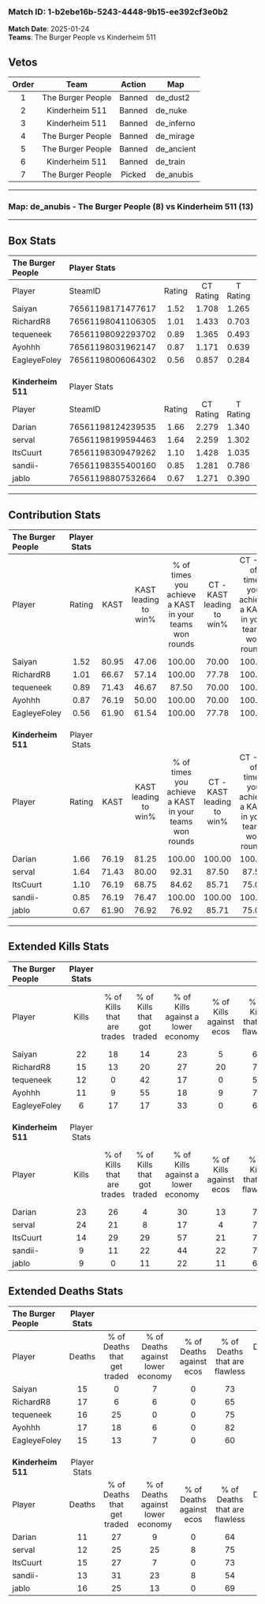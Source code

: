 ### Match ID: 1-b2ebe16b-5243-4448-9b15-ee392cf3e0b2  
**Match Date**: 2025-01-24  
**Teams**: The Burger People vs Kinderheim 511  

## Vetos  

| Order | Team | Action | Map |
| :---: | :--: | :----: | --- |
| 1 | The Burger People | Banned | de_dust2 |
| 2 | Kinderheim 511 | Banned | de_nuke |
| 3 | Kinderheim 511 | Banned | de_inferno |
| 4 | The Burger People | Banned | de_mirage |
| 5 | The Burger People | Banned | de_ancient |
| 6 | Kinderheim 511 | Banned | de_train |
| 7 | The Burger People | Picked | de_anubis |

---  

### **Map**: de_anubis - The Burger People (8) vs Kinderheim 511 (13)  
---  

## Box Stats  

| **The Burger People** | Player Stats      |        |           |          |       |       |       |         |        |      |     |
| :- | :- | :-: | :-: | :-: | :-: | :-: | :-: | :-: | :-: | :-: | :-: |
| Player                | SteamID           | Rating | CT Rating | T Rating | KAST  |  ADR  | Kills | Assists | Deaths | K/D  | HS% |
| Saiyan                | 76561198171477617 |  1.52  |   1.708   |  1.265   | 80.95 | 101.4 |  22   |    3    |   15   | 1.47 | 40  |
| RichardR8             | 76561198041106305 |  1.01  |   1.433   |  0.703   | 66.67 | 82.5  |  15   |    3    |   17   | 0.88 | 80  |
| tequeneek             | 76561198092293702 |  0.89  |   1.365   |  0.493   | 71.43 | 63.7  |  12   |    3    |   16   | 0.75 | 33  |
| Ayohhh                | 76561198031962147 |  0.87  |   1.171   |  0.639   | 76.19 | 59.4  |  11   |    8    |   17   | 0.65 | 45  |
| EagleyeFoley          | 76561198006064302 |  0.56  |   0.857   |  0.284   | 61.90 | 52.2  |   6   |    3    |   15   | 0.40 | 33  |
|                       |                   |        |           |          |       |       |       |         |        |      |     |
|                       |                   |        |           |          |       |       |       |         |        |      |     |
|                       |                   |        |           |          |       |       |       |         |        |      |     |
| **Kinderheim 511**    | Player Stats      |        |           |          |       |       |       |         |        |      |     |
| Player                | SteamID           | Rating | CT Rating | T Rating | KAST  |  ADR  | Kills | Assists | Deaths | K/D  | HS% |
| Darian                | 76561198124239535 |  1.66  |   2.279   |  1.340   | 76.19 | 111.4 |  23   |    4    |   11   | 2.09 | 56  |
| serval                | 76561198199594463 |  1.64  |   2.259   |  1.302   | 71.43 | 104.9 |  24   |    7    |   12   | 2.00 | 37  |
| ItsCuurt              | 76561198309479262 |  1.10  |   1.428   |  1.035   | 76.19 | 78.4  |  14   |    8    |   15   | 0.93 | 28  |
| sandii-               | 76561198355400160 |  0.85  |   1.281   |  0.786   | 76.19 | 52.0  |   9   |    6    |   13   | 0.69 | 33  |
| jablo                 | 76561198807532664 |  0.67  |   1.271   |  0.390   | 61.90 | 55.6  |   9   |    2    |   16   | 0.56 | 55  |
---  

## Contribution Stats  

| **The Burger People** | Player Stats |       |                      |                                                        |                           |                                                             |                          |                                                            |
| :- | :-: | :-: | :-: | :-: | :-: | :-: | :-: | :-: |
| Player                |    Rating    | KAST  | KAST leading to win% | % of times you achieve a KAST in your teams won rounds | CT - KAST leading to win% | CT - % of times you achieve a KAST in your teams won rounds | T - KAST leading to win% | T - % of times you achieve a KAST in your teams won rounds |
| Saiyan                |     1.52     | 80.95 |        47.06         |                         100.00                         |           70.00           |                           100.00                            |          14.29           |                           100.00                           |
| RichardR8             |     1.01     | 66.67 |        57.14         |                         100.00                         |           77.78           |                           100.00                            |          20.00           |                           100.00                           |
| tequeneek             |     0.89     | 71.43 |        46.67         |                         87.50                          |           70.00           |                           100.00                            |           0.00           |                            0.00                            |
| Ayohhh                |     0.87     | 76.19 |        50.00         |                         100.00                         |           70.00           |                           100.00                            |          16.67           |                           100.00                           |
| EagleyeFoley          |     0.56     | 61.90 |        61.54         |                         100.00                         |           77.78           |                           100.00                            |          25.00           |                           100.00                           |
|                       |              |       |                      |                                                        |                           |                                                             |                          |                                                            |
|                       |              |       |                      |                                                        |                           |                                                             |                          |                                                            |
|                       |              |       |                      |                                                        |                           |                                                             |                          |                                                            |
| **Kinderheim 511**    | Player Stats |       |                      |                                                        |                           |                                                             |                          |                                                            |
| Player                |    Rating    | KAST  | KAST leading to win% | % of times you achieve a KAST in your teams won rounds | CT - KAST leading to win% | CT - % of times you achieve a KAST in your teams won rounds | T - KAST leading to win% | T - % of times you achieve a KAST in your teams won rounds |
| Darian                |     1.66     | 76.19 |        81.25         |                         100.00                         |          100.00           |                           100.00                            |          62.50           |                           100.00                           |
| serval                |     1.64     | 71.43 |        80.00         |                         92.31                          |           87.50           |                            87.50                            |          71.43           |                           100.00                           |
| ItsCuurt              |     1.10     | 76.19 |        68.75         |                         84.62                          |           85.71           |                            75.00                            |          55.56           |                           100.00                           |
| sandii-               |     0.85     | 76.19 |        76.47         |                         100.00                         |          100.00           |                           100.00                            |          55.56           |                           100.00                           |
| jablo                 |     0.67     | 61.90 |        76.92         |                         76.92                          |           85.71           |                            75.00                            |          66.67           |                           80.00                            |
---  

## Extended Kills Stats  

| **The Burger People** | Player Stats |                            |                            |                                    |                         |                              |                                 |                                       |                    |           |
| :- | :-: | :-: | :-: | :-: | :-: | :-: | :-: | :-: | :-: | :-: |
| Player                |    Kills     | % of Kills that are trades | % of Kills that got traded | % of Kills against a lower economy | % of Kills against ecos | % of Kills that are flawless | % of Kills that are close duels | % of Kills that are assisted by flash | Pistol Round Kills | AWP Kills |
| Saiyan                |      22      |             18             |             14             |                 23                 |            5            |              68              |                0                |                   5                   |         9          |     0     |
| RichardR8             |      15      |             13             |             20             |                 27                 |           20            |              73              |               13                |                  13                   |         3          |     3     |
| tequeneek             |      12      |             0              |             42             |                 17                 |            0            |              58              |                8                |                  17                   |         0          |     3     |
| Ayohhh                |      11      |             9              |             55             |                 18                 |            9            |              73              |                9                |                   0                   |         0          |     1     |
| EagleyeFoley          |      6       |             17             |             17             |                 33                 |            0            |              67              |               17                |                   0                   |         0          |     1     |
|                       |              |                            |                            |                                    |                         |                              |                                 |                                       |                    |           |
|                       |              |                            |                            |                                    |                         |                              |                                 |                                       |                    |           |
|                       |              |                            |                            |                                    |                         |                              |                                 |                                       |                    |           |
| **Kinderheim 511**    | Player Stats |                            |                            |                                    |                         |                              |                                 |                                       |                    |           |
| Player                |    Kills     | % of Kills that are trades | % of Kills that got traded | % of Kills against a lower economy | % of Kills against ecos | % of Kills that are flawless | % of Kills that are close duels | % of Kills that are assisted by flash | Pistol Round Kills | AWP Kills |
| Darian                |      23      |             26             |             4              |                 30                 |           13            |              74              |                0                |                   9                   |         0          |     2     |
| serval                |      24      |             21             |             8              |                 17                 |            4            |              71              |                4                |                   0                   |         12         |     3     |
| ItsCuurt              |      14      |             29             |             29             |                 57                 |           21            |              71              |                0                |                   0                   |         0          |     0     |
| sandii-               |      9       |             11             |             22             |                 44                 |           22            |              78              |               11                |                   0                   |         1          |     0     |
| jablo                 |      9       |             0              |             11             |                 22                 |           11            |              67              |                0                |                  22                   |         0          |     1     |
## Extended Deaths Stats  

| **The Burger People** | Player Stats |                             |                                   |                          |                               |                            |                           |               |
| :- | :-: | :-: | :-: | :-: | :-: | :-: | :-: | :-: |
| Player                |    Deaths    | % of Deaths that get traded | % of Deaths against lower economy | % of Deaths against ecos | % of Deaths that are flawless | % of Deaths that are close | % of Deaths while blinded | Deaths to AWP |
| Saiyan                |      15      |              0              |                 7                 |            0             |              73               |             0              |             0             |       4       |
| RichardR8             |      17      |              6              |                 6                 |            0             |              65               |             0              |            12             |       2       |
| tequeneek             |      16      |             25              |                 0                 |            0             |              75               |             0              |             0             |       2       |
| Ayohhh                |      17      |             18              |                 6                 |            0             |              82               |             0              |             6             |       3       |
| EagleyeFoley          |      15      |             13              |                 7                 |            0             |              60               |             13             |             7             |       2       |
|                       |              |                             |                                   |                          |                               |                            |                           |               |
|                       |              |                             |                                   |                          |                               |                            |                           |               |
|                       |              |                             |                                   |                          |                               |                            |                           |               |
| **Kinderheim 511**    | Player Stats |                             |                                   |                          |                               |                            |                           |               |
| Player                |    Deaths    | % of Deaths that get traded | % of Deaths against lower economy | % of Deaths against ecos | % of Deaths that are flawless | % of Deaths that are close | % of Deaths while blinded | Deaths to AWP |
| Darian                |      11      |             27              |                 9                 |            0             |              64               |             0              |             9             |       3       |
| serval                |      12      |             25              |                25                 |            8             |              75               |             8              |             0             |       2       |
| ItsCuurt              |      15      |             27              |                 7                 |            0             |              73               |             7              |            13             |       3       |
| sandii-               |      13      |             31              |                23                 |            8             |              54               |             8              |             8             |       1       |
| jablo                 |      16      |             25              |                13                 |            0             |              69               |             13             |             6             |       3       |
